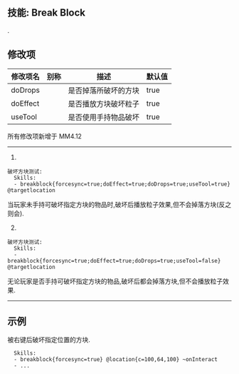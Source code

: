 技能: Break Block
--------------------------

.

修改项
----------

| 修改项名 | 别称    | 描述                                                                                                    | 默认值 |
|-----------|------------|----------------------------------------------------------------------------------------------------------------|---------------|
| doDrops   |           | 是否掉落所破坏的方块 | true          |
| doEffect  |           | 是否播放方块破坏粒子 | true |
| useTool   |           | 是否使用手持物品破坏 | true |

所有修改项新增于 MM4.12

----------

1. 
```
破坏方块测试:
  Skills:
  - breakblock{forcesync=true;doEffect=true;doDrops=true;useTool=true} @targetlocation
```

当玩家未手持可破坏指定方块的物品时,破坏后播放粒子效果,但不会掉落方块(反之则会).

2. 
```
破坏方块测试:
  Skills:
  - breakblock{forcesync=true;doEffect=true;doDrops=true;useTool=false} @targetlocation
```

无论玩家是否手持可破坏指定方块的物品,破坏后都会掉落方块,但不会播放粒子效果.

--------

示例
--------

被右键后破坏指定位置的方块.

      Skills:
      - breakblock{forcesync=true} @location{c=100,64,100} ~onInteract
      - ...